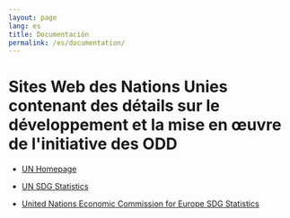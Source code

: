 ```yaml
---
layout: page
lang: es
title: Documentación
permalink: /es/documentation/
---
```



# Sites Web des Nations Unies contenant des détails sur le développement et la mise en œuvre de l'initiative des ODD


- [UN Homepage](https://sustainabledevelopment.un.org)

- [UN SDG Statistics](http://unstats.un.org/sdgs/)

- [United Nations Economic Commission for Europe SDG Statistics](http://www.unece.org/stats/statistics-sustainable-development.html)
